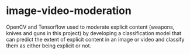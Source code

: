# image-video-moderation

OpenCV and Tensorflow used to moderate explicit content (weapons, knives and guns in this project) by developing a classification model that can predict the extent of explicit content in an image or video and classify them as either being explicit or not.
